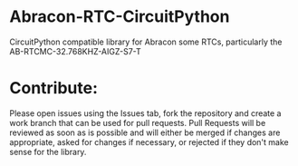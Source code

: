 # Abracon-RTC-CircuitPython
CircuitPython compatible library for Abracon some RTCs, particularly the AB-RTCMC-32.768KHZ-AIGZ-S7-T

# Contribute:

Please open issues using the Issues tab, fork the repository and create a work branch that can be used for pull requests. Pull Requests will be reviewed as soon as is possible and will either be merged if changes are appropriate, asked for changes if necessary, or rejected if they don't make sense for the library.
